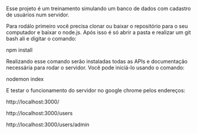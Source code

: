 Esse projeto é um treinamento simulando um banco de dados com cadastro de usuários num servidor.

Para rodálo primeiro você precisa clonar ou baixar o repositório para o seu computador e baixar o node.js. 
Após isso é só abrir a pasta e realizar um git bash ali e digitar o comando:

npm install

Realizando esse comando serão instaladas todas as APIs e documentação necessária para rodar o servidor.
Você pode iniciá-lo usando o comando:

nodemon index

E testar o funcionamento do servidor no google chrome pelos endereços:

http://localhost:3000/

http://localhost:3000/users

http://localhost:3000/users/admin
